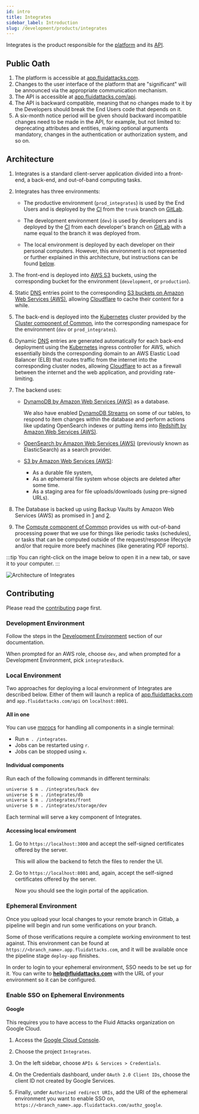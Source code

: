 ```yaml
---
id: intro
title: Integrates
sidebar_label: Introduction
slug: /development/products/integrates
---
```


Integrates is the product responsible
for the [platform](/tech/platform/introduction)
and its [API](/tech/api).

## Public Oath

1. The platform is accessible at
   [app.fluidattacks.com](https://app.fluidattacks.com).
1. Changes to the user interface of the platform
   that are "significant"
   will be announced
   via the appropriate communication mechanism.
1. The API is accessible at
   [app.fluidattacks.com/api](https://app.fluidattacks.com).
1. The API is backward compatible,
   meaning that no changes made to it by the Developers
   should break the End Users code that depends on it.
1. A six-month notice period will be given
   should backward incompatible changes need to be made in the API,
   for example, but not limited to:
   deprecating attributes and entities,
   making optional arguments mandatory,
   changes in the authentication or authorization system,
   and so on.

## Architecture

1. Integrates is a standard client-server application
   divided into a front-end, a back-end,
   and out-of-band computing tasks.

1. Integrates has three environments:

   - The productive environment (`prod_integrates`)
     is used by the End Users
     and is deployed by the [CI](/development/stack/gitlab-ci)
     from the `trunk` branch on [GitLab](/development/stack/gitlab).

   - The development environment (`dev`)
     is used by developers
     and is deployed
     by the [CI](/development/stack/gitlab-ci)
     from each developer's branch on [GitLab](/development/stack/gitlab)
     with a name equal to the branch it was deployed from.

   - The local environment
     is deployed by each developer on their personal computers.
     However, this environment is not represented
     or further explained in this architecture,
     but instructions can be found [below](#local-environment).

1. The front-end is deployed into [AWS S3](/development/stack/aws/s3) buckets,
   using the corresponding bucket for the environment
   (`development`, or `production`).

1. Static [DNS](/development/stack/cloudflare) entries
   point to the corresponding
   [S3 buckets on Amazon Web Services (AWS)](/development/stack/aws/s3),
   allowing [Cloudflare](/development/stack/cloudflare)
   to cache their content for a while.

1. The back-end is deployed
   into the [Kubernetes](/development/stack/kubernetes) cluster
   provided by the [Cluster component of Common](/development/common/cluster),
   into the corresponding namespace for the environment
   (`dev` or `prod_integrates`).

1. Dynamic [DNS](/development/stack/cloudflare) entries
   are generated automatically for each back-end deployment
   using the [Kubernetes](/development/stack/kubernetes)
   ingress controller for AWS,
   which essentially binds the corresponding domain
   to an AWS Elastic Load Balancer (ELB)
   that routes traffic from the internet
   into the corresponding cluster nodes,
   allowing [Cloudflare](/development/stack/cloudflare)
   to act as a firewall between the internet
   and the web application,
   and providing rate-limiting.

1. The backend uses:

   - [DynamoDB by Amazon Web Services (AWS)](/development/stack/aws/dynamodb/introduction)
     as a database.

     We also have enabled [DynamoDB Streams](https://aws.amazon.com/blogs/database/dynamodb-streams-use-cases-and-design-patterns/)
     on some of our tables,
     to respond to item changes within the database
     and perform actions like updating OpenSearch indexes
     or putting items into [Redshift by Amazon Web Services (AWS)](/development/stack/aws/redshift).

   - [OpenSearch by Amazon Web Services (AWS)](/development/stack/aws/opensearch)
     (previously known as ElasticSearch)
     as a search provider.
   - [S3 by Amazon Web Services (AWS)](/development/stack/aws/s3):
     - As a durable file system,
     - As an ephemeral file system whose objects are deleted after some time.
     - As a staging area for file uploads/downloads
       (using pre-signed URLs).

1. The Database is backed up
   using Backup Vaults by Amazon Web Services (AWS)
   as promised in [1](/about/security/availability/everything-backed-up)
   and [2](/about/security/availability/recovery-objective).

1. The [Compute component of Common](/development/common/compute)
   provides us with out-of-band processing power
   that we use for things like
   periodic tasks (schedules),
   or tasks that can be computed outside of the request/response lifecycle
   and/or that require more beefy machines
   (like generating PDF reports).

:::tip
You can right-click on the image below
to open it in a new tab,
or save it to your computer.
:::

![Architecture of Integrates](./arch.dot.svg)

## Contributing

Please read the
[contributing](/development/contributing) page first.

### Development Environment

Follow the steps
in the [Development Environment](/talent/engineering/onboarding#environment)
section of our documentation.

When prompted for an AWS role, choose `dev`,
and when prompted for a Development Environment, pick `integratesBack`.

### Local Environment

Two approaches for deploying
a local environment of Integrates
are described below.
Either of them will launch a replica
of [app.fluidattacks.com](https://fluidattacks.com)
and `app.fluidattacks.com/api`
on `localhost:8001`.

#### All in one

You can use [mprocs](https://github.com/pvolok/mprocs)
for handling all components in a single terminal:

- Run `m . /integrates`.
- Jobs can be restarted using `r`.
- Jobs can be stopped using `x`.

#### Individual components

Run each of the following commands in different terminals:

```sh
universe $ m . /integrates/back dev
universe $ m . /integrates/db
universe $ m . /integrates/front
universe $ m . /integrates/storage/dev
```

Each terminal will serve a key component of Integrates.

#### Accessing local enviroment

1. Go to `https://localhost:3000`
   and accept the self-signed certificates offered by the server.

   This will allow the backend to fetch
   the files to render the UI.

1. Go to `https://localhost:8001`
   and, again, accept the self-signed certificates offered by the server.

   Now you should see the login portal of the application.

### Ephemeral Environment

Once you upload your local changes
to your remote branch in Gitlab,
a pipeline will begin
and run some verifications on your branch.

Some of those verifications
require a complete working environment
to test against.
This environment can be found
at `https://<branch_name>.app.fluidattacks.com`,
and it will be available
once the pipeline stage `deploy-app` finishes.

In order to login to your ephemeral environment,
SSO needs to be set up for it.
You can write to **help@fluidattacks.com**
with the URL of your environment
so it can be configured.

### Enable SSO on Ephemeral Environments

#### Google

This requires you to have access
to the Fluid Attacks organization on Google Cloud.

1. Access the [Google Cloud Console](https://console.cloud.google.com).

1. Choose the project `Integrates`.

1. On the left sidebar,
   choose `APIs & Services > Credentials`.

1. On the Credentials dashboard,
   under `OAuth 2.0 Client IDs`,
   choose the client ID not created by Google Services.

1. Finally, under `Authorized redirect URIs`,
   add the URI of the ephemeral environment
   you want to enable SSO on,
   `https://<branch_name>.app.fluidattacks.com/authz_google`.

